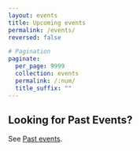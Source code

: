 ```yaml
---
layout: events
title: Upcoming events
permalink: /events/
reversed: false

# Pagination
paginate:
  per_page: 9999
  collection: events
  permalink: /:num/
  title_suffix: ""
---
```


<h2>Looking for Past Events?</h2>

See <a href="/pastevents/">Past events</a>.
